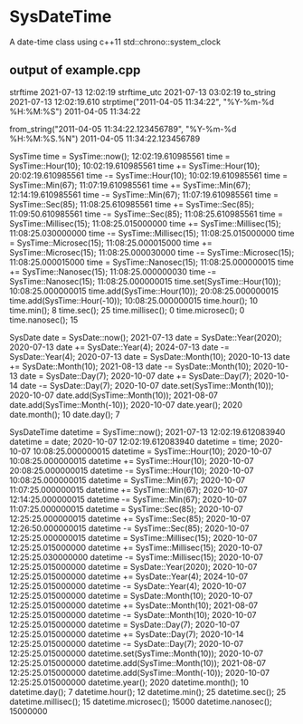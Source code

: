 # SysDateTime
A date-time class using c++11 std::chrono::system_clock

## output of example.cpp
strftime     2021-07-13 12:02:19
strftime_utc 2021-07-13 03:02:19
to_string    2021-07-13 12:02:19.610
strptime("2011-04-05 11:34:22", "%Y-%m-%d %H:%M:%S") 
2011-04-05 11:34:22

from_string("2011-04-05 11:34:22.123456789", "%Y-%m-%d %H:%M:%S.%N") 
2011-04-05 11:34:22.123456789

SysTime time = SysTime::now();     12:02:19.610985561
time  = SysTime::Hour(10);         10:02:19.610985561
time += SysTime::Hour(10);         20:02:19.610985561
time -= SysTime::Hour(10);         10:02:19.610985561
time  = SysTime::Min(67);          11:07:19.610985561
time += SysTime::Min(67);          12:14:19.610985561
time -= SysTime::Min(67);          11:07:19.610985561
time  = SysTime::Sec(85);          11:08:25.610985561
time += SysTime::Sec(85);          11:09:50.610985561
time -= SysTime::Sec(85);          11:08:25.610985561
time  = SysTime::Millisec(15);     11:08:25.015000000
time += SysTime::Millisec(15);     11:08:25.030000000
time -= SysTime::Millisec(15);     11:08:25.015000000
time  = SysTime::Microsec(15);     11:08:25.000015000
time += SysTime::Microsec(15);     11:08:25.000030000
time -= SysTime::Microsec(15);     11:08:25.000015000
time  = SysTime::Nanosec(15);      11:08:25.000000015
time += SysTime::Nanosec(15);      11:08:25.000000030
time -= SysTime::Nanosec(15);      11:08:25.000000015
time.set(SysTime::Hour(10));       10:08:25.000000015
time.add(SysTime::Hour(10));       20:08:25.000000015
time.add(SysTime::Hour(-10));      10:08:25.000000015
time.hour();     10
time.min();      8
time.sec();      25
time.millisec(); 0
time.microsec(); 0
time.nanosec();  15

SysDate date = SysDate::now();     2021-07-13
date  = SysDate::Year(2020);       2020-07-13
date += SysDate::Year(4);          2024-07-13
date -= SysDate::Year(4);          2020-07-13
date  = SysDate::Month(10);        2020-10-13
date += SysDate::Month(10);        2021-08-13
date -= SysDate::Month(10);        2020-10-13
date  = SysDate::Day(7);           2020-10-07
date += SysDate::Day(7);           2020-10-14
date -= SysDate::Day(7);           2020-10-07
date.set(SysTime::Month(10));      2020-10-07
date.add(SysTime::Month(10));      2021-08-07
date.add(SysTime::Month(-10));     2020-10-07
date.year();     2020
date.month();    10
date.day();      7

SysDateTime datetime = SysTime::now(); 2021-07-13 12:02:19.612083940
datetime = date;                   2020-10-07 12:02:19.612083940
datetime = time;                   2020-10-07 10:08:25.000000015
datetime  = SysTime::Hour(10);     2020-10-07 10:08:25.000000015
datetime += SysTime::Hour(10);     2020-10-07 20:08:25.000000015
datetime -= SysTime::Hour(10);     2020-10-07 10:08:25.000000015
datetime  = SysTime::Min(67);      2020-10-07 11:07:25.000000015
datetime += SysTime::Min(67);      2020-10-07 12:14:25.000000015
datetime -= SysTime::Min(67);      2020-10-07 11:07:25.000000015
datetime  = SysTime::Sec(85);      2020-10-07 12:25:25.000000015
datetime += SysTime::Sec(85);      2020-10-07 12:26:50.000000015
datetime -= SysTime::Sec(85);      2020-10-07 12:25:25.000000015
datetime  = SysTime::Millisec(15); 2020-10-07 12:25:25.015000000
datetime += SysTime::Millisec(15); 2020-10-07 12:25:25.030000000
datetime -= SysTime::Millisec(15); 2020-10-07 12:25:25.015000000
datetime  = SysDate::Year(2020);   2020-10-07 12:25:25.015000000
datetime += SysDate::Year(4);      2024-10-07 12:25:25.015000000
datetime -= SysDate::Year(4);      2020-10-07 12:25:25.015000000
datetime  = SysDate::Month(10);    2020-10-07 12:25:25.015000000
datetime += SysDate::Month(10);    2021-08-07 12:25:25.015000000
datetime -= SysDate::Month(10);    2020-10-07 12:25:25.015000000
datetime  = SysDate::Day(7);       2020-10-07 12:25:25.015000000
datetime += SysDate::Day(7);       2020-10-14 12:25:25.015000000
datetime -= SysDate::Day(7);       2020-10-07 12:25:25.015000000
datetime.set(SysTime::Month(10));  2020-10-07 12:25:25.015000000
datetime.add(SysTime::Month(10));  2021-08-07 12:25:25.015000000
datetime.add(SysTime::Month(-10)); 2020-10-07 12:25:25.015000000
datetime.year();     2020
datetime.month();    10
datetime.day();      7
datetime.hour();     12
datetime.min();      25
datetime.sec();      25
datetime.millisec(); 15
datetime.microsec(); 15000
datetime.nanosec();  15000000


